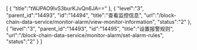 [
	{
		"title":"tWJPAO9lvS3burKJvQn6JA=="
	},
	{
		"level":"3",
		"parent_id":"14493",
		"id":"14494",
		"title":"查看监控信息",
		"url":"/block-chain-data-service/monitor-alarm/view-monitor-information",
		"status":"2"
	},
	{
		"level":"3",
		"parent_id":"14493",
		"id":"14495",
		"title":"设置报警规则",
		"url":"/block-chain-data-service/monitor-alarm/set-alarm-rules",
		"status":"2"
	}
]